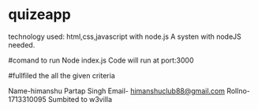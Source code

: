 # quizeapp
technology used: html,css,javascript   with node.js
A systen with nodeJS needed.

#comand to run
Node index.js
Code will run at port:3000

#fullfiled the all the given criteria

Name-himanshu Partap Singh
Email- himanshuclub88@gmail.com
Rollno-1713310095
Sumbited to w3villa
